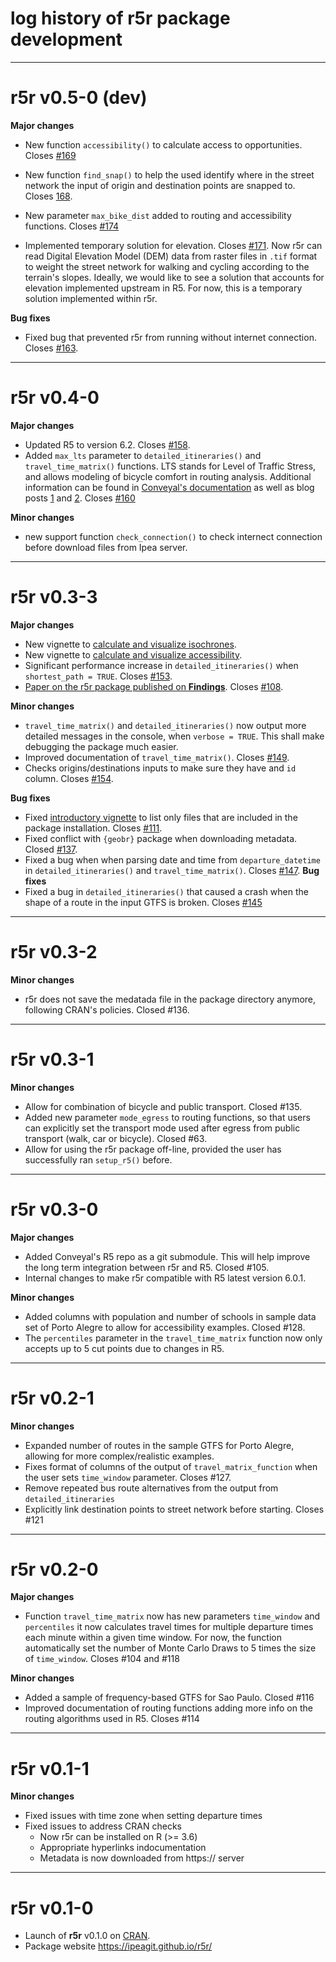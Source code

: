 # log history of r5r package development

-------------------------------------------------------
# r5r v0.5-0 (dev)

**Major changes**
- New function `accessibility()` to calculate access to opportunities. Closes [#169](https://github.com/ipeaGIT/r5r/issues/169)

- New function `find_snap()` to help the used identify where in the street network
the input of origin and destination points are snapped to. Closes [168](https://github.com/ipeaGIT/r5r/issues/168).

- New parameter `max_bike_dist` added to routing and accessibility functions. Closes [#174](https://github.com/ipeaGIT/r5r/issues/174)

- Implemented temporary solution for elevation. Closes [#171](https://github.com/ipeaGIT/r5r/issues/171). Now r5r can read Digital Elevation Model (DEM) data from raster files in `.tif` format to weight the
street network for walking and cycling according to the terrain's slopes. Ideally, we would like to see a solution that accounts for elevation implemented upstream in R5. For now, this is a temporary solution implemented within r5r.

**Bug fixes**
- Fixed bug that prevented r5r from running without internet connection. Closes [#163](https://github.com/ipeaGIT/r5r/issues/163).

-------------------------------------------------------
# r5r v0.4-0

**Major changes**
- Updated R5 to version 6.2. Closes [#158](https://github.com/ipeaGIT/r5r/issues/158).
- Added `max_lts` parameter to `detailed_itineraries()` and `travel_time_matrix()` functions. LTS stands for Level of Traffic Stress, and allows modeling of bicycle comfort in routing analysis. Additional information can be found in [Conveyal's documentation](https://docs.conveyal.com/learn-more/traffic-stress) as well as blog posts [1](https://blog.conveyal.com/bike-lts-with-single-point-analysis-in-conveyal-55eecff8c0c7) and [2](https://blog.conveyal.com/modeling-bicycle-comfort-with-conveyal-analysis-part-2-6c0a3d004c6a). Closes [#160](https://github.com/ipeaGIT/r5r/issues/160)

**Minor changes**
- new support function `check_connection()` to check internect connection before
download files from Ipea server.



-------------------------------------------------------
# r5r v0.3-3

**Major changes**
- New vignette to [calculate and visualize isochrones](https://ipeagit.github.io/r5r/articles/calculating_isochrones.html).
- New vignette to [calculate and visualize accessibility](https://ipeagit.github.io/r5r/articles/calculating_accessibility.html).
- Significant performance increase in `detailed_itineraries()` when 
`shortest_path = TRUE`. Closes [#153](https://github.com/ipeaGIT/r5r/issues/153).
- [Paper on the r5r package published on **Findings**](https://doi.org/10.32866/001c.21262). Closes [#108](https://github.com/ipeaGIT/r5r/issues/108).

**Minor changes**
- `travel_time_matrix()` and `detailed_itineraries()` now output more detailed
messages in the console, when `verbose = TRUE`. This shall make debugging the
package much easier.
- Improved documentation of `travel_time_matrix()`. Closes [#149](https://github.com/ipeaGIT/r5r/issues/149).
- Checks origins/destinations inputs to make sure they have and `id` column. Closes [#154](https://github.com/ipeaGIT/r5r/issues/154).

**Bug fixes**
- Fixed [introductory vignette](https://ipeagit.github.io/r5r/articles/intro_to_r5r.html) to list only files that are included in the package installation. Closes [#111](https://github.com/ipeaGIT/r5r/issues/111).
- Fixed conflict with `{geobr}` package when downloading metadata. Closed [#137](https://github.com/ipeaGIT/r5r/issues/137).
- Fixed a bug when when parsing date and time from `departure_datetime` in `detailed_itineraries()` and `travel_time_matrix()`. Closes [#147](https://github.com/ipeaGIT/r5r/issues/147).
**Bug fixes**
- Fixed a bug in `detailed_itineraries()` that caused a crash when the shape of a route in the input GTFS is broken. Closes [#145](https://github.com/ipeaGIT/r5r/issues/145)

-------------------------------------------------------

# r5r v0.3-2

**Minor changes**
- r5r does not save the medatada file in the package directory anymore, following CRAN's policies. Closed #136.

-------------------------------------------------------

# r5r v0.3-1

**Minor changes**
- Allow for combination of bicycle and public transport. Closed #135.
- Added new parameter `mode_egress` to routing functions, so that users can 
explicitly set the transport mode used after egress from public transport (walk,
car or bicycle). Closed #63.
- Allow for using the r5r package off-line, provided the user has successfully ran
`setup_r5()` before.

-------------------------------------------------------

# r5r v0.3-0

**Major changes**
- Added Conveyal's R5 repo as a git submodule. This will help improve the long term integration between r5r and R5. Closed #105.
- Internal changes to make r5r compatible with R5 latest version 6.0.1.

**Minor changes**
- Added columns with population and number of schools in sample data set of Porto Alegre to allow for accessibility examples. Closed #128.
- The `percentiles` parameter in the `travel_time_matrix` function now only accepts up to 5 cut points due to changes in R5.

-------------------------------------------------------

# r5r v0.2-1

**Minor changes**
* Expanded number of routes in the sample GTFS for Porto Alegre, allowing for more
complex/realistic examples.
* Fixes format of columns of the output of `travel_matrix_function` when the user 
sets `time_window` parameter. Closes #127.
* Remove repeated bus route alternatives from the output from `detailed_itineraries`
* Explicitly link destination points to street network before starting. Closes #121

-------------------------------------------------------

# r5r v0.2-0

**Major changes**

* Function `travel_time_matrix` now has new parameters `time_window` and
`percentiles` it now calculates travel times for multiple departure times each 
minute within a given time window. For now, the function automatically set the
number of Monte Carlo Draws to 5 times the size of `time_window`. Closes #104 
and #118

**Minor changes**
* Added a sample of frequency-based GTFS for Sao Paulo. Closed #116
* Improved documentation of routing functions adding more info on the routing 
algorithms used in R5. Closes #114

-------------------------------------------------------

# r5r v0.1-1

**Minor changes**
* Fixed issues with time zone when setting departure times
* Fixed issues to address CRAN checks
  * Now r5r can be installed on R (>= 3.6)
  * Appropriate hyperlinks indocumentation
  * Metadata is now downloaded from https:// server

-------------------------------------------------------

# r5r v0.1-0

* Launch of **r5r** v0.1.0 on [CRAN](https://CRAN.R-project.org/package=r5r).
* Package website https://ipeagit.github.io/r5r/
